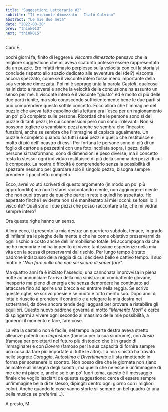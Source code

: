 ```yaml
---
title: "Suggestioni Letterarie #2"
subtitle: "Il visconte dimezzato - Italo Calvino"
abstract: "Le mie due metà"
date: "2022-08-20"
prev: "think013"
next: "think015"
---
```


Caro E.,

pochi giorni fa, finito di leggere *Il visconte dimezzato* pensavo che la migliore suggestione che mi aveva scaturito potesse essere rappresentata da un puzzle.
Ero infatti rimasto perplesso sulla velocità con cui la storia si conclude rispetto allo spazio dedicato alle avventure del (dei?) visconte ancora spezzato, come se il visconte intero fosse meno importante della sua versione dimezzata.
Poi mi è sopraggiunta la parola *Gestalt*, qualcosa ha iniziato a muoversi e anche la velocità della conclusione ha assunto un senso per me. Il visconte intero è il visconte "giusto" ed è molto di più delle due parti riunite, ma solo conoscendo sufficientemente bene le due parti si può comprendere questo sottile concetto.
Ecco allora che l'immagine del puzzle che aveva fatto capolino dalla lettura era l'esca per un ragionamento un po' più completo sulle persone. Ricordati che le persone sono sì dei puzzle di tanti pezzi, le cui connessioni però non sono irrilevanti. Non si possono togliere o scambiare pezzi anche se sembra che l'incastro funzioni, anche se sembra che l'immagine si capisca ugualmente. Un puzzle è completo quando ha tutti i **suoi** pezzi e quello che restituisce è molto di più dell'incastro di essi. Per fortuna le persone sono di più di un foglio di cartone a pezzettini con una foto incollata sopra, i pezzi delle persone si trasformano, sono di dimensioni e peso diverse, ma il concetto resta lo stesso: ogni individuo restituisce di più della somma dei pezzi di cui è composto. La nostra difficoltà è comprenderlo senza la possibilità di spezzare nessuno per guardare solo il singolo pezzo, bisogna sempre prendere il pacchetto completo.

Ecco, avrei voluto scriverti di questo argomento (in modo un po' più approfondito) ma non ti starei raccontando niente, non aggiungerei niente che non puoi trovare da qualche parte in rete e quindi ho aspettato. Ho aspettato finché l'evidente non si è manifestato ai miei occhi: se fossi io il visconte? Quali sono i due pezzi che posso raccontare a te, che mi vedrai sempre intero?

Ora queste righe hanno un senso.

Allora ecco, ti presento la mia destra: un guerriero subdolo, tenace, in grado di infilarsi tra le pieghe della mente e che ha come obiettivo preservarmi da ogni rischio a costo anche dell'immobilismo totale. Mi accompagna da che ne ho memoria e mi ha impedito di vivere tantissime esperienze nella mia vita con la scusa di preservarmi dal rischio. Per lungo tempo è stato padrone indiscusso della reggia di cui decideva bello e cattivo tempo. Il suo motto è *"Non fare nulla che non sei sicuro di saper fare"*.

Ma quattro anni fa è iniziato l'assedio, una cannonata improvvisa in piena notte ad annunciare l'arrivo della mia sinistra: un combattente giovane, inesperto ma pieno di energia che senza demordere ha continuato ad attaccare fino ad aprire una breccia ed entrare nella reggia. Se scrivo queste righe, se scrivo poesie e se nuoto è tutto merito suo. Dopo anni di lotta è riuscito a prendere il controllo e a relegare la mia destra nei sotterranei, da dove ancora tende degli agguati per provare a ristabilire gli equilibri.
Questo nuovo padrone governa al motto *"Memento Mori"* e cerca di spingermi a vivere ogni secondo al massimo delle mie possibilità, a godermi il momento e fare, fare cose.

La vita la castello non è facile, nel tempo la parte destra aveva stretto alleanze potenti con *Impostore* (famoso per la sua sindrome), con *Ansia* (famosa per proiettarti nel futuro più distopico che è in grado di immaginare) e con *Dovere* (famoso per la sua capacità di fornire sempre una cosa da fare più importate di tutte le altre). La mia sinistra ha trovato nelle segrete *Coraggio*, *Autostima* e *Divertimento* e li sta rimettendo in forma per sostenere lo scontro.
Non posso dire che le giornate non siano animate e all'insegna degli scontri, ma quella che ne esce è un'immagine di me che mi piace e, anche se è un po' fuori tema, questo è il messaggio finale che voglio lasciarti da questa suggestione: cerca di essere sempre un'immagine bella di te stesso, dipingiti dentro ogni giorno con i migliori colori. Anche quando le cose vanno storte sii sempre un bel quadro (o una bella musica se preferirai…).

A presto,
M.